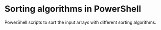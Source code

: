 # Sorting algorithms in PowerShell

PowerShell scripts to sort the input arrays with different sorting algorithms.
